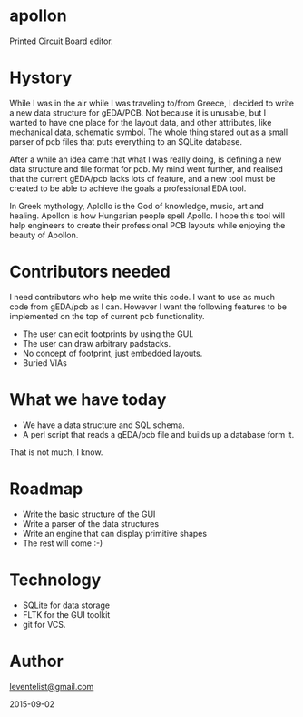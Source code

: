 # apollon
Printed Circuit Board editor.


Hystory
=======

While I was in the air while I was traveling to/from Greece, I decided to
write a new data structure for gEDA/PCB. Not because it is unusable,
but I wanted to have one place for the layout data, and other
attributes, like mechanical data, schematic symbol. The whole thing stared
out as a small parser of pcb files that puts everything to an SQLite database.

After a while an idea came that what I was really doing, is defining a new
data structure and file format for pcb. My mind went further, and realised
that the current gEDA/pcb lacks lots of feature, and a new tool must be
created to be able to achieve the goals a professional EDA tool.

In Greek mythology, Aplollo is the God of knowledge, music, art and healing.
Apollon is how Hungarian people spell Apollo. I hope this tool will help
engineers to create their professional PCB layouts while enjoying the beauty
of Apollon.


Contributors needed
===================

I need contributors who help me write this code. I want to use as much code
from gEDA/pcb as I can. However I want the following features to be
implemented on the top of current pcb functionality.

 * The user can edit footprints by using the GUI.
 * The user can draw arbitrary padstacks.
 * No concept of footprint, just embedded layouts.
 * Buried VIAs


What we have today
==================

 * We have a data structure and SQL schema.
 * A perl script that reads a gEDA/pcb file and builds up a database form it.


That is not much, I know.


Roadmap
=======

 * Write the basic structure of the GUI
 * Write a parser of the data structures
 * Write an engine that can display primitive shapes
 * The rest will come :-)


Technology
==========

 * SQLite for data storage
 * FLTK for the GUI toolkit
 * git for VCS.


Author
======

leventelist@gmail.com

2015-09-02


